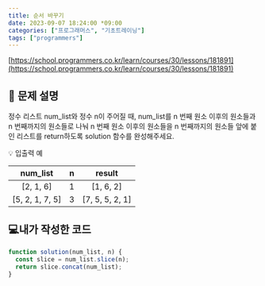 ```yaml
---
title: 순서 바꾸기
date: 2023-09-07 18:24:00 *09:00
categories: ["프로그래머스", "기초트레이닝"]
tags: ["programmers"]
---
```


[https://school.programmers.co.kr/learn/courses/30/lessons/181891](https://school.programmers.co.kr/learn/courses/30/lessons/181891)

## 📔 문제 설명

정수 리스트 num_list와 정수 n이 주어질 때, num_list를 n 번째 원소 이후의 원소들과 n 번째까지의 원소들로 나눠 n 번째 원소 이후의 원소들을 n 번째까지의 원소들 앞에 붙인 리스트를 return하도록 solution 함수를 완성해주세요.

💡 입출력 예

|    num_list     |  n  |     result      |
| :-------------: | :-: | :-------------: |
|    [2, 1, 6]    |  1  |    [1, 6, 2]    |
| [5, 2, 1, 7, 5] |  3  | [7, 5, 5, 2, 1] |

## 💻내가 작성한 코드

```js
function solution(num_list, n) {
  const slice = num_list.slice(n);
  return slice.concat(num_list);
}
```
